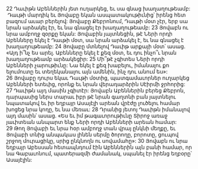 22 Դաւիթն Աբեններին յետ ուղարկեց, եւ սա գնաց խաղաղութեամբ:  Դաւթի մարդիկ եւ Յովաբը եկան ասպատակութիւնից՝ իրենց հետ բազում աւար բերելով: Յովաբը Քեբրոնում, Դաւթի մօտ չէր, երբ սա նրան արձակել էր, եւ նա գնացել էր խաղաղութեամբ: 23 Յովաբն ու նրա ամբողջ զօրքը եկան: Յովաբին յայտնեցին, թէ Ների որդի Աբենները եկել է Դաւթի մօտ, սա նրան արձակել է, եւ նա գնացել է խաղաղութեամբ: 24 Յովաբը մտնելով Դաւիթ արքայի մօտ՝ ասաց. «Այդ ի՞նչ ես արել. Աբենները եկել է քեզ մօտ, եւ դու ինչո՞ւ նրան խաղաղութեամբ արձակեցիր: 25 Մի՞թէ չգիտես Ների որդի Աբենների չարութիւնը: Նա եկել է քեզ խաբելու, իմանալու քո ելումուտը եւ տեղեկանալու այն ամենին, ինչ դու անում ես»: 26 Յովաբը դուրս եկաւ Դաւթի մօտից, պատգամաւորներ ուղարկեց Աբենների ետեւից, որոնք եւ նրան վերադարձրին Սէիրմի ջրհորից: 27 Դաւիթն այդ մասին չգիտէր: Յովաբն Աբեններին բերեց Քեբրոն, դարպասից ներս տարաւ իբր թէ նրան գաղտնի բան յայտնելու նպատակով եւ իր եղբայր Ասայէլի արեան վրէժը լուծելու համար խոցեց նրա կողը, եւ նա մեռաւ:
28 Դրանից յետոյ Դաւիթն իմանալով այդ մասին՝ ասաց. «Ես եւ իմ թագաւորութիւնը Տիրոջ առաջ յաւիտեան անպարտ ենք Ների որդի Աբենների արեան համար: 29 Թող Յովաբի եւ նրա հօր ամբողջ տան վրայ ընկնի մեղքը, եւ Յովաբի տնից անպակաս լինեն սերմը ծորողը, բորոտը, ցուպով շրջող մուրացիկը, սրից ընկնողն ու սովամահը»: 30 Յովաբն ու նրա եղբայր Աբեսսան հետապնդում էին Աբեններին այն բանի համար, որ նա Գաբաւոնում, պատերազմի ժամանակ, սպանել էր իրենց եղբօրը՝ Ասայէլին:
